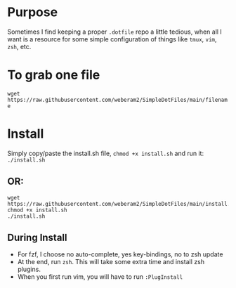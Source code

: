 # Purpose

Sometimes I find keeping a proper `.dotfile` repo a little tedious, when all I want is a resource for some simple configuration of things like `tmux`, `vim`, `zsh`, etc.

# To grab one file

`wget https://raw.githubusercontent.com/weberam2/SimpleDotFiles/main/filename`

# Install

Simply copy/paste the install.sh file, `chmod +x install.sh` and run it: `./install.sh`

## OR: 
```
wget https://raw.githubusercontent.com/weberam2/SimpleDotFiles/main/install.sh
chmod +x install.sh
./install.sh
```

## During Install

- For fzf, I choose no auto-complete, yes key-bindings, no to zsh update
- At the end, run `zsh`. This will take some extra time and install zsh plugins.
- When you first run vim, you will have to run `:PlugInstall`

